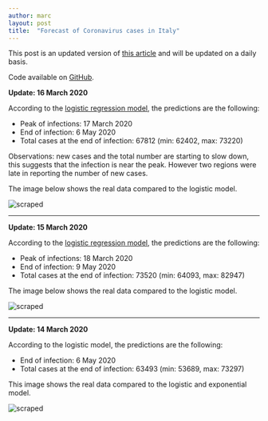 ```yaml
---
author: marc
layout: post
title:  "Forecast of Coronavirus cases in Italy"
---
```


This post is an updated version of [this article](https://towardsdatascience.com/covid-19-infection-in-italy-mathematical-models-and-predictions-7784b4d7dd8d) and will be updated on a daily basis.

Code available on [GitHub](https://github.com/marcello-dev/coronavirus-forecast).

**Update: 16 March 2020**

According to the [logistic regression model](https://en.wikipedia.org/wiki/Logistic_regression), the predictions are the following:
- Peak of infections: 17 March 2020
- End of infection: 6 May 2020
- Total cases at the end of infection: 67812 (min: ‬62402, max: 73220)

Observations: new cases and the total number are starting to slow down, this suggests that the infection is near the peak. However two regions were late in reporting the number of new cases.

The image below shows the real data compared to the logistic model.

![scraped](img/plot-2020-03-16.png)

---

**Update: 15 March 2020**

According to the [logistic regression model](https://en.wikipedia.org/wiki/Logistic_regression), the predictions are the following:
- Peak of infections: 18 March 2020
- End of infection: 9 May 2020
- Total cases at the end of infection: 73520 (min: 64093‬, max: 82947)

The image below shows the real data compared to the logistic model.

![scraped](img/plot-2020-03-15.png)

---

**Update: 14 March 2020**

According to the logistic model, the predictions are the following:
- End of infection: 6 May 2020
- Total cases at the end of infection: 63493 (min: 53689, max: 73297)

This image shows the real data compared to the logistic and exponential model.

![scraped](img/plot-2020-03-14.png)
